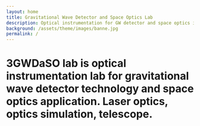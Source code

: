 ```yaml
---
layout: home
title: Gravitational Wave Detector and Space Optics Lab
description: Optical instrumentation for GW detector and space optics in Yonsei University
background: /assets/theme/images/banne.jpg
permalink: /
---
```


# 3GWDaSO lab is optical instrumentation lab for gravitational wave detector technology and space optics application. Laser optics, optics simulation, telescope.

